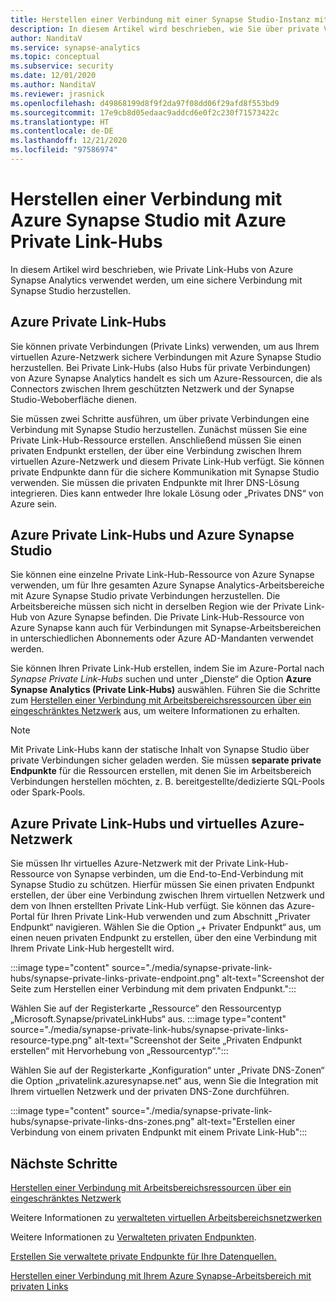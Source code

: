```yaml
---
title: Herstellen einer Verbindung mit einer Synapse Studio-Instanz mit privaten Verbindungen
description: In diesem Artikel wird beschrieben, wie Sie über private Verbindungen eine Verbindung mit Ihrer Azure Synapse Studio-Instanz herstellen.
author: NanditaV
ms.service: synapse-analytics
ms.topic: conceptual
ms.subservice: security
ms.date: 12/01/2020
ms.author: NanditaV
ms.reviewer: jrasnick
ms.openlocfilehash: d49868199d8f9f2da97f08dd06f29afd8f553bd9
ms.sourcegitcommit: 17e9cb8d05edaac9addcd6e0f2c230f71573422c
ms.translationtype: HT
ms.contentlocale: de-DE
ms.lasthandoff: 12/21/2020
ms.locfileid: "97586974"
---
```

# <a name="connect-to-azure-synapse-studio-using-azure-private-link-hubs"></a>Herstellen einer Verbindung mit Azure Synapse Studio mit Azure Private Link-Hubs 

In diesem Artikel wird beschrieben, wie Private Link-Hubs von Azure Synapse Analytics verwendet werden, um eine sichere Verbindung mit Synapse Studio herzustellen. 

## <a name="azure-private-link-hubs"></a>Azure Private Link-Hubs 
Sie können private Verbindungen (Private Links) verwenden, um aus Ihrem virtuellen Azure-Netzwerk sichere Verbindungen mit Azure Synapse Studio herzustellen. Bei Private Link-Hubs (also Hubs für private Verbindungen) von Azure Synapse Analytics handelt es sich um Azure-Ressourcen, die als Connectors zwischen Ihrem geschützten Netzwerk und der Synapse Studio-Weboberfläche dienen. 

Sie müssen zwei Schritte ausführen, um über private Verbindungen eine Verbindung mit Synapse Studio herzustellen. Zunächst müssen Sie eine Private Link-Hub-Ressource erstellen. Anschließend müssen Sie einen privaten Endpunkt erstellen, der über eine Verbindung zwischen Ihrem virtuellen Azure-Netzwerk und diesem Private Link-Hub verfügt. Sie können private Endpunkte dann für die sichere Kommunikation mit Synapse Studio verwenden. Sie müssen die privaten Endpunkte mit Ihrer DNS-Lösung integrieren. Dies kann entweder Ihre lokale Lösung oder „Privates DNS“ von Azure sein. 

## <a name="azure-private-links-hubs-and-azure-synapse-studio"></a>Azure Private Link-Hubs und Azure Synapse Studio
Sie können eine einzelne Private Link-Hub-Ressource von Azure Synapse verwenden, um für Ihre gesamten Azure Synapse Analytics-Arbeitsbereiche mit Azure Synapse Studio private Verbindungen herzustellen. Die Arbeitsbereiche müssen sich nicht in derselben Region wie der Private Link-Hub von Azure Synapse befinden. Die Private Link-Hub-Ressource von Azure Synapse kann auch für Verbindungen mit Synapse-Arbeitsbereichen in unterschiedlichen Abonnements oder Azure AD-Mandanten verwendet werden.

Sie können Ihren Private Link-Hub erstellen, indem Sie im Azure-Portal nach *Synapse Private Link-Hubs* suchen und unter „Dienste“ die Option **Azure Synapse Analytics (Private Link-Hubs)** auswählen. Führen Sie die Schritte zum [Herstellen einer Verbindung mit Arbeitsbereichsressourcen über ein eingeschränktes Netzwerk](./how-to-connect-to-workspace-from-restricted-network.md) aus, um weitere Informationen zu erhalten.

>[!NOTE]
>Mit Private Link-Hubs kann der statische Inhalt von Synapse Studio über private Verbindungen sicher geladen werden. Sie müssen **separate private Endpunkte** für die Ressourcen erstellen, mit denen Sie im Arbeitsbereich Verbindungen herstellen möchten, z. B. bereitgestellte/dedizierte SQL-Pools oder Spark-Pools. 

## <a name="azure-private-links-hubs-and-azure-virtual-network"></a>Azure Private Link-Hubs und virtuelles Azure-Netzwerk
Sie müssen Ihr virtuelles Azure-Netzwerk mit der Private Link-Hub-Ressource von Synapse verbinden, um die End-to-End-Verbindung mit Synapse Studio zu schützen. Hierfür müssen Sie einen privaten Endpunkt erstellen, der über eine Verbindung zwischen Ihrem virtuellen Netzwerk und dem von Ihnen erstellten Private Link-Hub verfügt. Sie können das Azure-Portal für Ihren Private Link-Hub verwenden und zum Abschnitt „Privater Endpunkt“ navigieren. Wählen Sie die Option „+ Privater Endpunkt“ aus, um einen neuen privaten Endpunkt zu erstellen, über den eine Verbindung mit Ihrem Private Link-Hub hergestellt wird.

:::image type="content" source="./media/synapse-private-link-hubs/synapse-private-links-private-endpoint.png" alt-text="Screenshot der Seite zum Herstellen einer Verbindung mit dem privaten Endpunkt.":::

Wählen Sie auf der Registerkarte „Ressource“ den Ressourcentyp „Microsoft.Synapse/privateLinkHubs“ aus. :::image type="content" source="./media/synapse-private-link-hubs/synapse-private-links-resource-type.png" alt-text="Screenshot der Seite „Privaten Endpunkt erstellen“ mit Hervorhebung von „Ressourcentyp“.":::

Wählen Sie auf der Registerkarte „Konfiguration“ unter „Private DNS-Zonen“ die Option „privatelink.azuresynapse.net“ aus, wenn Sie die Integration mit Ihrem virtuellen Netzwerk und der privaten DNS-Zone durchführen.

:::image type="content" source="./media/synapse-private-link-hubs/synapse-private-links-dns-zones.png" alt-text="Erstellen einer Verbindung von einem privaten Endpunkt mit einem Private Link-Hub":::

## <a name="next-steps"></a>Nächste Schritte

[Herstellen einer Verbindung mit Arbeitsbereichsressourcen über ein eingeschränktes Netzwerk](./how-to-connect-to-workspace-from-restricted-network.md)

Weitere Informationen zu [verwalteten virtuellen Arbeitsbereichsnetzwerken](./synapse-workspace-managed-vnet.md)

Weitere Informationen zu [Verwalteten privaten Endpunkten](./synapse-workspace-managed-private-endpoints.md).

[Erstellen Sie verwaltete private Endpunkte für Ihre Datenquellen.](./how-to-create-managed-private-endpoints.md)

[Herstellen einer Verbindung mit Ihrem Azure Synapse-Arbeitsbereich mit privaten Links](./how-to-connect-to-workspace-with-private-links.md)

